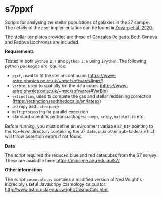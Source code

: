 # s7ppxf
Scripts for analysing the stellar populations of galaxies in the S7 sample. The details of the ``ppxf`` implementation can be found in [Zovaro et al. 2020](https://ui.adsabs.harvard.edu/abs/2020MNRAS.499.4940Z/abstract).

The stellar templates provided are those of [Gonzales Delgado](https://www.iaa.csic.es/~rosa/research/synthesis/HRES/ESPS-HRES.html). Both Geneva and Padova isochrones are included.

**Requirements**

Tested in both ``python 2.7`` and ``python 3.6`` using ``IPython``.
The following python packages are required:
- ``ppxf``, used to fit the stellar continuum (https://www-astro.physics.ox.ac.uk/~mxc/software/#ppxf)
- ``vorbin``, used to spatially bin the data cubes (https://www-astro.physics.ox.ac.uk/~mxc/software/#VorBin)
- ``extinction``, used to compute the gas and stellar reddening correction (https://extinction.readthedocs.io/en/latest/)
- ``astropy`` and ``astroquery``
- ``multiprocessing`` for parallel execution
- standard scientific python packages: ``numpy``, ``scipy``, ``matplotlib`` etc.

Before running, you must define an evironment variable ``S7_DIR`` pointing to the top-level directory containing the S7 data, plus other sub-folders which will throw assertion errors if not found.

**Data**

The script required the reduced blue and red datacubes from the S7 survey. These are available here: https://miocene.anu.edu.au/S7/

**Other information**

The script ``cosmocalc.py`` contains a modified version of Ned Wright's incredibly useful Javascripy cosmology calculator: http://www.astro.ucla.edu/~wright/CosmoCalc.html 
